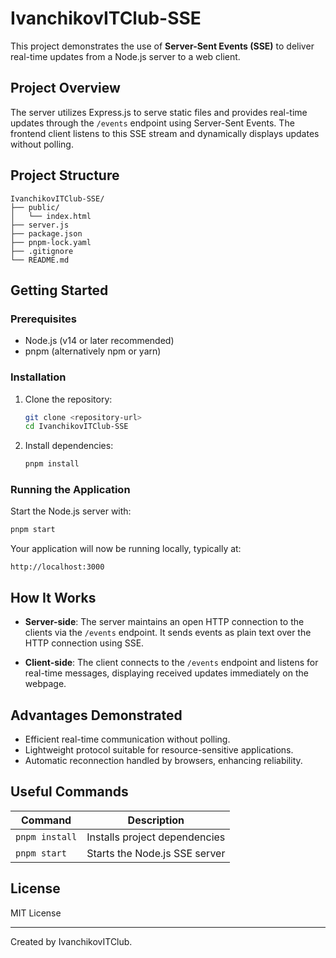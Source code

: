 # IvanchikovITClub-SSE

This project demonstrates the use of **Server-Sent Events (SSE)** to deliver real-time updates from a Node.js server to a web client.

## Project Overview

The server utilizes Express.js to serve static files and provides real-time updates through the `/events` endpoint using Server-Sent Events. The frontend client listens to this SSE stream and dynamically displays updates without polling.

## Project Structure

```
IvanchikovITClub-SSE/
├── public/
│   └── index.html
├── server.js
├── package.json
├── pnpm-lock.yaml
├── .gitignore
└── README.md
```

## Getting Started

### Prerequisites

- Node.js (v14 or later recommended)
- pnpm (alternatively npm or yarn)

### Installation

1. Clone the repository:

   ```sh
   git clone <repository-url>
   cd IvanchikovITClub-SSE
   ```

2. Install dependencies:

   ```sh
   pnpm install
   ```

### Running the Application

Start the Node.js server with:

```sh
pnpm start
```

Your application will now be running locally, typically at:

```
http://localhost:3000
```

## How It Works

- **Server-side**: The server maintains an open HTTP connection to the clients via the `/events` endpoint. It sends events as plain text over the HTTP connection using SSE.

- **Client-side**: The client connects to the `/events` endpoint and listens for real-time messages, displaying received updates immediately on the webpage.

## Advantages Demonstrated

- Efficient real-time communication without polling.
- Lightweight protocol suitable for resource-sensitive applications.
- Automatic reconnection handled by browsers, enhancing reliability.

## Useful Commands

| Command         | Description                           |
|-----------------|---------------------------------------|
| `pnpm install`  | Installs project dependencies         |
| `pnpm start`    | Starts the Node.js SSE server         |

## License

MIT License

---

Created by IvanchikovITClub.